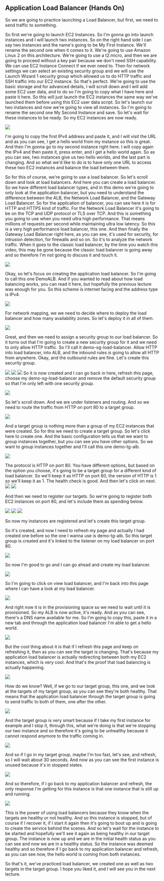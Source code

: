 ## Application Load Balancer (Hands On)

So we are going to practice launching a Load Balancer, but first, we need to send traffic to something.

So first we're going to launch EC2 Instances. So I'm gonna go into launch instances and I will launch two instances. So on the right hand side I can say two instances and the name's going to be My First Instance. We'll rename the second one when it comes to it. We're going to use Amazon Linux 2 on this architecture. We're going to use a t2.micro, and then we are going to proceed without a key pair because we don't need SSH capability. We can use EC2 Instance Connect if we ever need to. Then for network settings we can select an existing security group and we will use the Launch Wizard 1 security group which allowed us to do HTTP traffic and SSH traffic into our EC2 instance. So that's perfect. We're going to use the basic storage and for advanced details, I will scroll down and I will add some EC2 user data, and to do so I'm going to copy what I have here and paste it here. So this will just launch the EC2 instances the same way we've launched them before using this EC2 user data script. So let's launch our two instances and now we're going to view all instances. So I'm going to rename the second one My Second Instance and save. So let's wait for these instances to be ready. So my EC2 instances are now ready.

![](65-01.png)

I'm going to copy the first IPv4 address and paste it, and I will visit the URL and as you can see, I get a hello world from my instance so this is great. And then I'm gonna go to my second instance right here. I will copy again the IPv4 and then paste it, press enter, and I get a hello world again. So as you can see, two instances give us two hello worlds, and the last part is changing. And so what we'd like to do is to have only one URL to access these two EC2 instances and balance the load between them.

So for this of course, we're going to use a load balancer. So let's scroll down and look at load balancers. And here you can create a load balancer. So we have different load balancer types, and in this demo we're going to only look at the application balancer, but you need to understand the difference between the ALB, the Network Load Balancer, and the Gateway Load Balancer. So for the application of balancer, you can see here it is for HTTP and HTTPS kind of traffic. For the Network Load Balancer it's going to be on the TCP and UDP protocol or TLS over TCP. And this is something you going to use when you need ultra high performance. That means millions of requests per second while maintaining ultra low latency. So this is a very high performance load balancer, this one. And then finally the Gateway Load Balancer right here, as you can see, it's used for security, for intrusion detection, for firewalls and so on. So it's to analyze the network traffic. When it goes to the classic load balancer, by the time you watch this video, this may be gone because the classic load balancer is going away and so therefore I'm not going to discuss it and touch it.

![](65-02.png)

Okay, so let's focus on creating the application load balancer. So I'm going to call this one DemoALB. And if you wanted to read about how load balancing works, you can read it here, but hopefully the previous lecture was enough for you. So this scheme is internet facing and the address type is IPv4.

![](65-03.png)

For network mapping, we we need to decide where to deploy the load balancer and how many availability zones. So let's deploy it in all of them.

![](65-04.png)

Great, and then we need to assign a security group to our load balancer. So it turns out that I'm going to create a new security group for it and we need to only allow HTTP traffic. So I'll call it demo-sg-load-balancer. Allow HTTP into load balancer, into ALB, and the inbound rules is going to allow all HTTP from anywhere. Okay, and the outbound rules are fine. Let's create this security group.

![](65-05.png)
![](65-06.png)
![](65-07.png)
So it is now created and I can go back in here, refresh this page, choose my demo-sg-load-balancer and remove the default security group so that I'm only left with one security group.

![](65-08.png)

So let's scroll down. And we are under listeners and routing. And so we need to route the traffic from HTTP on port 80 to a target group.

![](65-09.png)

And a target group is nothing more than a group of my EC2 instances that were created. So for this we need to create a target group. So let's click here to create one. And the basic configuration tells us that we want to group instances together, but you can see you have other options. So we want to group instances together and I'll call this one demo-tg-alb.

![](65-10.png)

The protocol is HTTP on port 80. You have different options, but based on the option you choose, it's going to be a target group for a different kind of load balancer. So we'll keep it as HTTP on port 80, the version of HTTP is 1 so we'll keep it as 1. The health check is good. And then let's click on next.
![](65-11.png)
![](65-12.png)

And then we need to register our targets. So we're going to register both EC2 instances on port 80, and let's include them as spending below.

![](65-13.png)
![](65-14.png)
![](65-15.png)

So now my instances are registered and let's create this target group.

So it's created, and now I need to refresh my page and actually I had created one before so the one I wanna use is demo-tg-alb. So this target group is created and it's linked to the listener on my load balancer on port 80.

![](65-16.png)

So now I'm good to go and I can go ahead and create my load balancer.

![](65-17.png)

So I'm going to click on view load balancer, and I'm back into this page where I can have a look at my load balancer.

![](65-18.png)

And right now it is in the provisioning space so we need to wait until it is provisioned. So my ALB is now active, it's ready. And as you can see, there's a DNS name available for me. So I'm going to copy this, paste it in a new tab and through the application load balancer I'm able to get a hello world.

![](65-19.png)

But the cool thing about it is that if I refresh this page and keep on refreshing it, then as you can see the target is changing. That's because my application load balancer is actually redirecting between both my EC2 instances, which is very cool. And that's the proof that load balancing is actually happening.

![](65-20.png)

How do we know? Well, if we go to our target group, this one, and we look at the targets of my target group, as you can see they're both healthy. That means that the application load balancer through the target group is going to send traffic to both of them, one after the other.

![](65-21.png)

And the target group is very smart because if I take my first instance for example and I stop it, through this, what we're doing is that we're stopping our two instance and so therefore it's going to be unhealthy because it cannot respond anymore to the traffic coming in.

![](65-22.png)

And so if I go in my target group, maybe I'm too fast, let's see, and refresh, so I will wait about 30 seconds. And now as you can see the first instance is unused because it's in stopped states.

![](65-23.png)

And so therefore, if I go back to my application balancer and refresh, the only response I'm getting for this instance is that one instance that is still up and running.

![](65-24.png)

This is the power of using load balancers because they know when the targets are healthy or not healthy. And so this instance is stopped, but of course if I recover it, if I start it again then it's going to boot up and is going to create the service behind the scenes. And so let's wait for the instance to be started and hopefully we'll see it again as being healthy in our target group. The instance is now up and we are in the initial health status as you can see and now we are in a healthy status. So the instance was deemed healthy and so therefore if I go back to my application balancer and refresh, as you can see now, the hello world is coming from both instances.

So that's it, we've practiced load balancer, we created one as well as two targets in the target group. I hope you liked it, and I will see you in the next lecture.
